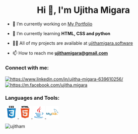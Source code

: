 <h1 align="center">Hi 👋, I'm Ujitha Migara</h1>

- 🔭 I’m currently working on [My Portfolio](https://github.com/UjithaM/MyPortfolio.git)

- 🌱 I’m currently learning **HTML, CSS and python**

- 👨‍💻 All of my projects are available at [ujithamigara.software](http://ujithamigara.software/)

- 📫 How to reach me **ujithamigara@gmail.com**

<h3 align="left">Connect with me:</h3>
<p align="left">
<a href="www.linkedin.com/in/ujithamigara/" target="blank"><img align="center" src="https://raw.githubusercontent.com/rahuldkjain/github-profile-readme-generator/master/src/images/icons/Social/linked-in-alt.svg" alt="https://www.linkedin.com/in/ujitha-migara-639610256/" height="30" width="40" /></a>
<a href="https://m.facebook.com/ujitha.migara" target="blank"><img align="center" src="https://raw.githubusercontent.com/rahuldkjain/github-profile-readme-generator/master/src/images/icons/Social/facebook.svg" alt="https://m.facebook.com/ujitha.migara" height="30" width="40" /></a>
</p>

<h3 align="left">Languages and Tools:</h3>
<p align="left"> <a href="https://www.w3schools.com/css/" target="_blank" rel="noreferrer"> <img src="https://raw.githubusercontent.com/devicons/devicon/master/icons/css3/css3-original-wordmark.svg" alt="css3" width="40" height="40"/> </a> <a href="https://www.w3.org/html/" target="_blank" rel="noreferrer"> <img src="https://raw.githubusercontent.com/devicons/devicon/master/icons/html5/html5-original-wordmark.svg" alt="html5" width="40" height="40"/> </a> <a href="https://www.java.com" target="_blank" rel="noreferrer"> <img src="https://raw.githubusercontent.com/devicons/devicon/master/icons/java/java-original.svg" alt="java" width="40" height="40"/> </a> <a href="https://www.mysql.com/" target="_blank" rel="noreferrer"> <img src="https://raw.githubusercontent.com/devicons/devicon/master/icons/mysql/mysql-original-wordmark.svg" alt="mysql" width="40" height="40"/> </a> </p>

<p><img align="left" src="https://github-readme-stats.vercel.app/api/top-langs?username=ujitham&show_icons=true&locale=en&layout=compact" alt="ujitham" /></p>
